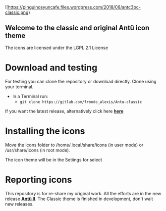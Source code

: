 ![https://pinguinosyuncafe.files.wordpress.com/2018/06/antc3bc-classic.png)

## Welcome to the classic and original Antü icon theme

The icons are licensed under the LGPL 2.1 License


# Download and testing

For testing you can clone the repository or download directly. Clone using your terminal.

* In a Terminal run: 
  * `git clone https://gitlab.com/froodo_alexis/Antu-classic`

If you want the latest release, alternatively click here [**here**](https://gitlab.com/froodo_alexis/Antu-classic/tags)


# Installing the icons

Move the icons folder to /home/.local/share/icons (in user mode) or /usr/share/icons (in root mode).

The icon theme will be in the Setiings for select


# Reporting icons

This repository is for re-share my original work. All the efforts are in the new release [**Antü II**](https://gitlab.com/froodo_alexis/Antu-icons). The Classic theme is finished in development, don't wait new releases.
